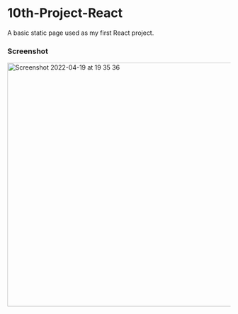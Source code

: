 # 10th-Project-React
A basic static page used as my first React project.

### Screenshot

<img width="549" alt="Screenshot 2022-04-19 at 19 35 36" src="https://user-images.githubusercontent.com/94570140/164072480-adcd3efb-fcd9-4fd7-9c31-249fdf916da1.png">

